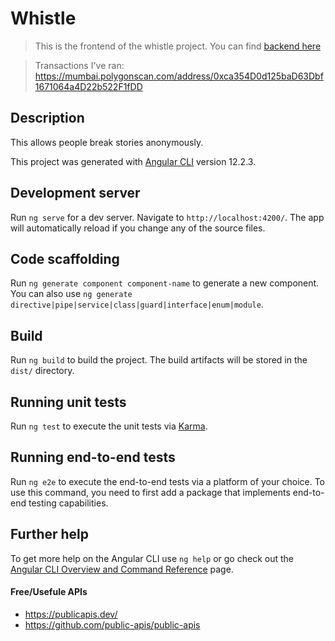# Whistle

> This is the frontend of the whistle project. You can find [backend here](https://github.com/wachukxs/whistle-nodejs)

> Transactions I've ran: https://mumbai.polygonscan.com/address/0xca354D0d125baD63Dbf1671064a4D22b522F1fDD
## Description

This allows people break stories anonymously.

This project was generated with [Angular CLI](https://github.com/angular/angular-cli) version 12.2.3.

## Development server

Run `ng serve` for a dev server. Navigate to `http://localhost:4200/`. The app will automatically reload if you change any of the source files.

## Code scaffolding

Run `ng generate component component-name` to generate a new component. You can also use `ng generate directive|pipe|service|class|guard|interface|enum|module`.

## Build

Run `ng build` to build the project. The build artifacts will be stored in the `dist/` directory.

## Running unit tests

Run `ng test` to execute the unit tests via [Karma](https://karma-runner.github.io).

## Running end-to-end tests

Run `ng e2e` to execute the end-to-end tests via a platform of your choice. To use this command, you need to first add a package that implements end-to-end testing capabilities.

## Further help

To get more help on the Angular CLI use `ng help` or go check out the [Angular CLI Overview and Command Reference](https://angular.io/cli) page.
#### Free/Usefule APIs
* https://publicapis.dev/
* https://github.com/public-apis/public-apis